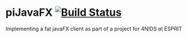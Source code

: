 # piJavaFX [![Build Status](https://travis-ci.com/amine177/piJavaFX.svg?branch=master)](https://travis-ci.com/amine177/piJavaFX)

Implementing a fat javaFX client as part of a project for 4NIDS at ESPRIT
